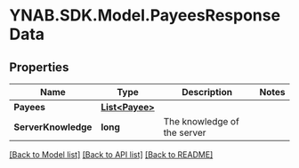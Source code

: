 # YNAB.SDK.Model.PayeesResponseData
## Properties

Name | Type | Description | Notes
------------ | ------------- | ------------- | -------------
**Payees** | [**List&lt;Payee&gt;**](Payee.md) |  | 
**ServerKnowledge** | **long** | The knowledge of the server | 

[[Back to Model list]](../README.md#documentation-for-models) [[Back to API list]](../README.md#documentation-for-api-endpoints) [[Back to README]](../README.md)

